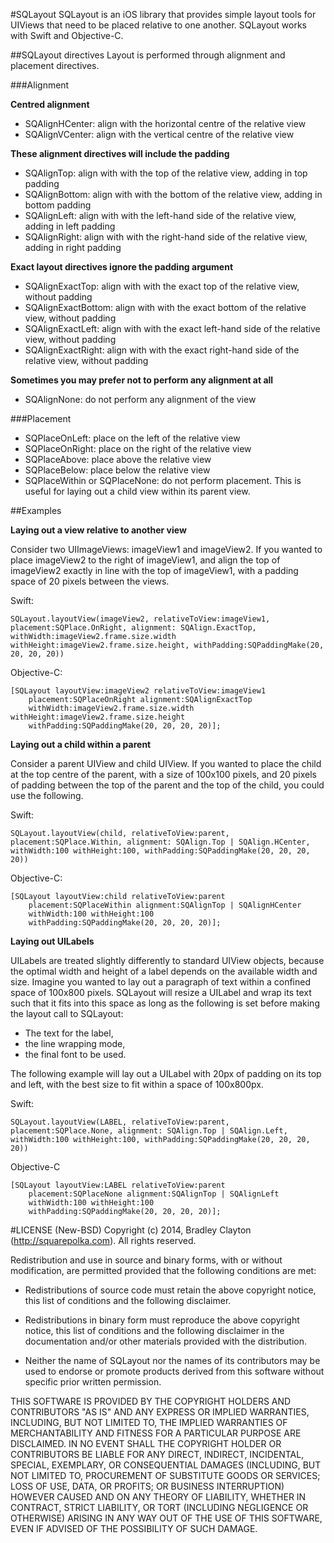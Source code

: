 #SQLayout
SQLayout is an iOS library that provides simple layout tools for UIViews that need to be placed relative to one another. SQLayout works with Swift and Objective-C.

##SQLayout directives
Layout is performed through alignment and placement directives.

###Alignment

**Centred alignment**

- SQAlignHCenter: align with the horizontal centre of the relative view
- SQAlignVCenter: align with the vertical centre of the relative view

**These alignment directives will include the padding**

- SQAlignTop: align with with the top of the relative view, adding in top padding
- SQAlignBottom: align with with the bottom of the relative view, adding in bottom padding
- SQAlignLeft: align with with the left-hand side of the relative view, adding in left padding
- SQAlignRight: align with with the right-hand side of the relative view, adding in right padding

**Exact layout directives ignore the padding argument**

- SQAlignExactTop: align with with the exact top of the relative view, without padding
- SQAlignExactBottom: align with with the exact bottom of the relative view, without padding
- SQAlignExactLeft: align with with the exact left-hand side of the relative view, without padding
- SQAlignExactRight: align with with the exact right-hand side of the relative view, without padding

**Sometimes you may prefer not to perform any alignment at all**

- SQAlignNone: do not perform any alignment of the view

###Placement

- SQPlaceOnLeft: place on the left of the relative view
- SQPlaceOnRight: place on the right of the relative view
- SQPlaceAbove: place above the relative view
- SQPlaceBelow: place below the relative view
- SQPlaceWithin or SQPlaceNone: do not perform placement. This is useful for laying out a child view within its parent view.

##Examples

**Laying out a view relative to another view**

Consider two UIImageViews: imageView1 and imageView2. If you wanted to place imageView2 to the right of imageView1, and align the top of imageView2 exactly in line with the top of imageView1, with a padding space of 20 pixels between the views.
    
Swift:

    SQLayout.layoutView(imageView2, relativeToView:imageView1, placement:SQPlace.OnRight, alignment: SQAlign.ExactTop, withWidth:imageView2.frame.size.width withHeight:imageView2.frame.size.height, withPadding:SQPaddingMake(20, 20, 20, 20))
    
Objective-C:

    [SQLayout layoutView:imageView2 relativeToView:imageView1
        placement:SQPlaceOnRight alignment:SQAlignExactTop
        withWidth:imageView2.frame.size.width withHeight:imageView2.frame.size.height
        withPadding:SQPaddingMake(20, 20, 20, 20)];

**Laying out a child within a parent**

Consider a parent UIView and child UIView. If you wanted to place the child at the top centre of the parent, with a size of 100x100 pixels, and 20 pixels of padding between the top of the parent and the top of the child, you could use the following.

Swift:

    SQLayout.layoutView(child, relativeToView:parent, placement:SQPlace.Within, alignment: SQAlign.Top | SQAlign.HCenter, withWidth:100 withHeight:100, withPadding:SQPaddingMake(20, 20, 20, 20))

Objective-C:

    [SQLayout layoutView:child relativeToView:parent
        placement:SQPlaceWithin alignment:SQAlignTop | SQAlignHCenter
        withWidth:100 withHeight:100
        withPadding:SQPaddingMake(20, 20, 20, 20)];

**Laying out UILabels**

UILabels are treated slightly differently to standard UIView objects, because the optimal width and height of a label depends on the available width and size. Imagine you wanted to lay out a paragraph of text within a confined space of 100x800 pixels. SQLayout will resize a UILabel and wrap its text such that it fits into this space as long as the following is set before making the layout call to SQLayout:

- The text for the label,
- the line wrapping mode,
- the final font to be used.

The following example will lay out a UILabel with 20px of padding on its top and left, with the best size to fit within a space of 100x800px.

Swift:

    SQLayout.layoutView(LABEL, relativeToView:parent, placement:SQPlace.None, alignment: SQAlign.Top | SQAlign.Left, withWidth:100 withHeight:100, withPadding:SQPaddingMake(20, 20, 20, 20))

Objective-C

    [SQLayout layoutView:LABEL relativeToView:parent
        placement:SQPlaceNone alignment:SQAlignTop | SQAlignLeft
        withWidth:100 withHeight:100
        withPadding:SQPaddingMake(20, 20, 20, 20)];

#LICENSE (New-BSD)
Copyright (c) 2014, Bradley Clayton (http://squarepolka.com). All rights reserved.

Redistribution and use in source and binary forms, with or without
modification, are permitted provided that the following conditions are met:

* Redistributions of source code must retain the above copyright notice, this
  list of conditions and the following disclaimer.

* Redistributions in binary form must reproduce the above copyright notice,
  this list of conditions and the following disclaimer in the documentation
  and/or other materials provided with the distribution.

* Neither the name of SQLayout nor the names of its
  contributors may be used to endorse or promote products derived from
  this software without specific prior written permission.

THIS SOFTWARE IS PROVIDED BY THE COPYRIGHT HOLDERS AND CONTRIBUTORS "AS IS"
AND ANY EXPRESS OR IMPLIED WARRANTIES, INCLUDING, BUT NOT LIMITED TO, THE
IMPLIED WARRANTIES OF MERCHANTABILITY AND FITNESS FOR A PARTICULAR PURPOSE ARE
DISCLAIMED. IN NO EVENT SHALL THE COPYRIGHT HOLDER OR CONTRIBUTORS BE LIABLE
FOR ANY DIRECT, INDIRECT, INCIDENTAL, SPECIAL, EXEMPLARY, OR CONSEQUENTIAL
DAMAGES (INCLUDING, BUT NOT LIMITED TO, PROCUREMENT OF SUBSTITUTE GOODS OR
SERVICES; LOSS OF USE, DATA, OR PROFITS; OR BUSINESS INTERRUPTION) HOWEVER
CAUSED AND ON ANY THEORY OF LIABILITY, WHETHER IN CONTRACT, STRICT LIABILITY,
OR TORT (INCLUDING NEGLIGENCE OR OTHERWISE) ARISING IN ANY WAY OUT OF THE USE
OF THIS SOFTWARE, EVEN IF ADVISED OF THE POSSIBILITY OF SUCH DAMAGE.
